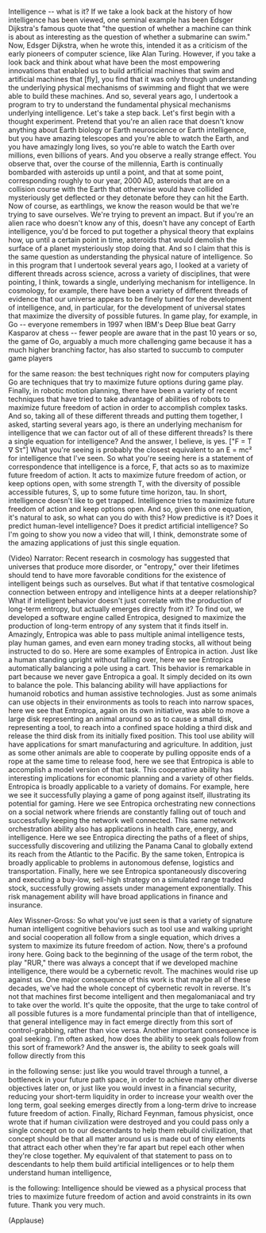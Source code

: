 
Intelligence -- what is it?
If we take a look back at the history
of how intelligence has been viewed,
one seminal example has been
Edsger Dijkstra&#39;s famous quote that
&quot;the question of whether a machine can think
is about as interesting
as the question of whether a submarine
can swim.&quot;
Now, Edsger Dijkstra, when he wrote this,
intended it as a criticism
of the early pioneers of computer science,
like Alan Turing.
However, if you take a look back
and think about what have been
the most empowering innovations
that enabled us to build
artificial machines that swim
and artificial machines that [fly],
you find that it was only through understanding
the underlying physical mechanisms
of swimming and flight
that we were able to build these machines.
And so, several years ago,
I undertook a program to try to understand
the fundamental physical mechanisms
underlying intelligence.
Let&#39;s take a step back.
Let&#39;s first begin with a thought experiment.
Pretend that you&#39;re an alien race
that doesn&#39;t know anything about Earth biology
or Earth neuroscience or Earth intelligence,
but you have amazing telescopes
and you&#39;re able to watch the Earth,
and you have amazingly long lives,
so you&#39;re able to watch the Earth
over millions, even billions of years.
And you observe a really strange effect.
You observe that, over the course of the millennia,
Earth is continually bombarded with asteroids
up until a point,
and that at some point,
corresponding roughly to our year, 2000 AD,
asteroids that are on
a collision course with the Earth
that otherwise would have collided
mysteriously get deflected
or they detonate before they can hit the Earth.
Now of course, as earthlings,
we know the reason would be
that we&#39;re trying to save ourselves.
We&#39;re trying to prevent an impact.
But if you&#39;re an alien race
who doesn&#39;t know any of this,
doesn&#39;t have any concept of Earth intelligence,
you&#39;d be forced to put together
a physical theory that explains how,
up until a certain point in time,
asteroids that would demolish the surface of a planet
mysteriously stop doing that.
And so I claim that this is the same question
as understanding the physical nature of intelligence.
So in this program that I
undertook several years ago,
I looked at a variety of different threads
across science, across a variety of disciplines,
that were pointing, I think,
towards a single, underlying mechanism
for intelligence.
In cosmology, for example,
there have been a variety of
different threads of evidence
that our universe appears to be finely tuned
for the development of intelligence,
and, in particular, for the development
of universal states
that maximize the diversity of possible futures.
In game play, for example, in Go --
everyone remembers in 1997
when IBM&#39;s Deep Blue beat 
Garry Kasparov at chess --
fewer people are aware
that in the past 10 years or so,
the game of Go,
arguably a much more challenging game
because it has a much higher branching factor,
has also started to succumb
to computer game players

for the same reason:
the best techniques right now
for computers playing Go
are techniques that try to maximize future options
during game play.
Finally, in robotic motion planning,
there have been a variety of recent techniques
that have tried to take advantage
of abilities of robots to maximize
future freedom of action
in order to accomplish complex tasks.
And so, taking all of these different threads
and putting them together,
I asked, starting several years ago,
is there an underlying mechanism for intelligence
that we can factor out
of all of these different threads?
Is there a single equation for intelligence?
And the answer, I believe, is yes.
[&quot;F = T ∇ Sτ&quot;]
What you&#39;re seeing is probably
the closest equivalent to an E = mc²
for intelligence that I&#39;ve seen.
So what you&#39;re seeing here
is a statement of correspondence
that intelligence is a force, F,
that acts so as to maximize future freedom of action.
It acts to maximize future freedom of action,
or keep options open,
with some strength T,
with the diversity of possible accessible futures, S,
up to some future time horizon, tau.
In short, intelligence doesn&#39;t like to get trapped.
Intelligence tries to maximize
future freedom of action
and keep options open.
And so, given this one equation,
it&#39;s natural to ask, so what can you do with this?
How predictive is it?
Does it predict human-level intelligence?
Does it predict artificial intelligence?
So I&#39;m going to show you now a video
that will, I think, demonstrate
some of the amazing applications
of just this single equation.

(Video) Narrator: Recent research in cosmology
has suggested that universes that produce
more disorder, or &quot;entropy,&quot; over their lifetimes
should tend to have more favorable conditions
for the existence of intelligent
beings such as ourselves.
But what if that tentative cosmological connection
between entropy and intelligence
hints at a deeper relationship?
What if intelligent behavior doesn&#39;t just correlate
with the production of long-term entropy,
but actually emerges directly from it?
To find out, we developed a software engine
called Entropica, designed to maximize
the production of long-term entropy
of any system that it finds itself in.
Amazingly, Entropica was able to pass
multiple animal intelligence
tests, play human games,
and even earn money trading stocks,
all without being instructed to do so.
Here are some examples of Entropica in action.
Just like a human standing
upright without falling over,
here we see Entropica
automatically balancing a pole using a cart.
This behavior is remarkable in part
because we never gave Entropica a goal.
It simply decided on its own to balance the pole.
This balancing ability will have appliactions
for humanoid robotics
and human assistive technologies.
Just as some animals can use objects
in their environments as tools
to reach into narrow spaces,
here we see that Entropica,
again on its own initiative,
was able to move a large
disk representing an animal
around so as to cause a small disk,
representing a tool, to reach into a confined space
holding a third disk
and release the third disk
from its initially fixed position.
This tool use ability will have applications
for smart manufacturing and agriculture.
In addition, just as some other animals
are able to cooperate by pulling
opposite ends of a rope
at the same time to release food,
here we see that Entropica is able to accomplish
a model version of that task.
This cooperative ability has interesting implications
for economic planning and a variety of other fields.
Entropica is broadly applicable
to a variety of domains.
For example, here we see it successfully
playing a game of pong against itself,
illustrating its potential for gaming.
Here we see Entropica orchestrating
new connections on a social network
where friends are constantly falling out of touch
and successfully keeping
the network well connected.
This same network orchestration ability
also has applications in health care,
energy, and intelligence.
Here we see Entropica directing the paths
of a fleet of ships,
successfully discovering and
utilizing the Panama Canal
to globally extend its reach from the Atlantic
to the Pacific.
By the same token, Entropica
is broadly applicable to problems
in autonomous defense, logistics and transportation.
Finally, here we see Entropica
spontaneously discovering and executing
a buy-low, sell-high strategy
on a simulated range traded stock,
successfully growing assets under management
exponentially.
This risk management ability
will have broad applications in finance
and insurance.

Alex Wissner-Gross: So what you&#39;ve just seen
is that a variety of signature human intelligent
cognitive behaviors
such as tool use and walking upright
and social cooperation
all follow from a single equation,
which drives a system
to maximize its future freedom of action.
Now, there&#39;s a profound irony here.
Going back to the beginning
of the usage of the term robot,
the play &quot;RUR,&quot;
there was always a concept
that if we developed machine intelligence,
there would be a cybernetic revolt.
The machines would rise up against us.
One major consequence of this work
is that maybe all of these decades,
we&#39;ve had the whole concept of cybernetic revolt
in reverse.
It&#39;s not that machines first become intelligent
and then megalomaniacal
and try to take over the world.
It&#39;s quite the opposite,
that the urge to take control
of all possible futures
is a more fundamental principle
than that of intelligence,
that general intelligence may in fact emerge
directly from this sort of control-grabbing,
rather than vice versa.
Another important consequence is goal seeking.
I&#39;m often asked, how does the ability to seek goals
follow from this sort of framework?
And the answer is, the ability to seek goals
will follow directly from this

in the following sense:
just like you would travel through a tunnel,
a bottleneck in your future path space,
in order to achieve many other
diverse objectives later on,
or just like you would invest
in a financial security,
reducing your short-term liquidity
in order to increase your wealth over the long term,
goal seeking emerges directly
from a long-term drive
to increase future freedom of action.
Finally, Richard Feynman, famous physicist,
once wrote that if human civilization were destroyed
and you could pass only a single concept
on to our descendants
to help them rebuild civilization,
that concept should be
that all matter around us
is made out of tiny elements
that attract each other when they&#39;re far apart
but repel each other when they&#39;re close together.
My equivalent of that statement
to pass on to descendants
to help them build artificial intelligences
or to help them understand human intelligence,

is the following:
Intelligence should be viewed
as a physical process
that tries to maximize future freedom of action
and avoid constraints in its own future.
Thank you very much.

(Applause)

